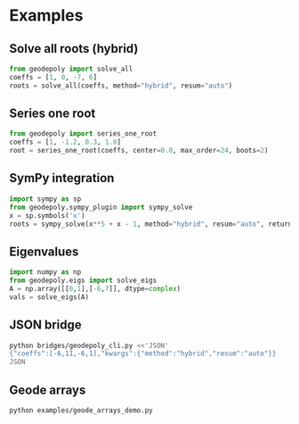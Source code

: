 # Examples

## Solve all roots (hybrid)
```python
from geodepoly import solve_all
coeffs = [1, 0, -7, 6]
roots = solve_all(coeffs, method="hybrid", resum="auto")
```

## Series one root
```python
from geodepoly import series_one_root
coeffs = [1, -1.2, 0.3, 1.0]
root = series_one_root(coeffs, center=0.0, max_order=24, boots=2)
```

## SymPy integration
```python
import sympy as sp
from geodepoly.sympy_plugin import sympy_solve
x = sp.symbols('x')
roots = sympy_solve(x**5 + x - 1, method="hybrid", resum="auto", return_="numeric")
```

## Eigenvalues
```python
import numpy as np
from geodepoly.eigs import solve_eigs
A = np.array([[0,1],[-6,7]], dtype=complex)
vals = solve_eigs(A)
```

## JSON bridge
```bash
python bridges/geodepoly_cli.py <<'JSON'
{"coeffs":[-6,11,-6,1],"kwargs":{"method":"hybrid","resum":"auto"}}
JSON
```

## Geode arrays
```bash
python examples/geode_arrays_demo.py
```

